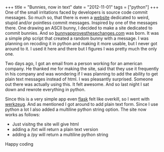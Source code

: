 +++
title = "Bunnies, now in text"
date = "2012-11-01"
tags = ["python"]
+++
One of the small irritations faced by developers is source code commit messages. So much so, that there is even a [website](http://whatthecommit.com) dedicated to weird, stupid and/or pointless commit messages. Inspired by one of the messages there. One drawing an ASCII bunny, I decided to make a site dedicated to commit bunnies. And so [bunnyapprovesthesechanges.com](http://bunnyapprovesthesechanges.com) was born. It was a simple php script that created a random bunny with a message. I was planning on recoding it in python and making it more usable, but I never got around to it. I used it here and there but I figures I was pretty much the only one.

Two days ago, I got an email from a person working for an american company. He thanked me for making the site, said that they use it frequently in his company and was wondering if I was planning to add the ability to get plain text messages instead of html. I was pleasantly surprised. Someone out there was actually using this. It felt awesome. And so last night I sat down and rewrote everything in python.

Since this is a very simple app even [flask](http://flask.pocoo.org) felt like overkill, so I went with [werkzeug](http://werkzeug.pocoo.org). And as mentioned I got around to add plain text form. Since I use python a lot I also added a multiline python string option. The site now works as follows:

* Just visitng the site will give html
* adding a /txt will return a plain text version
* adding a /py will return a multiline python string

Happy coding
